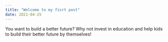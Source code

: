 ```yaml
---
title: "Welcome to my fisrt post"
date: 2021-04-25
---
```

You want to build a better future? Why not invest in education and help kids to build their better future by themselves!
